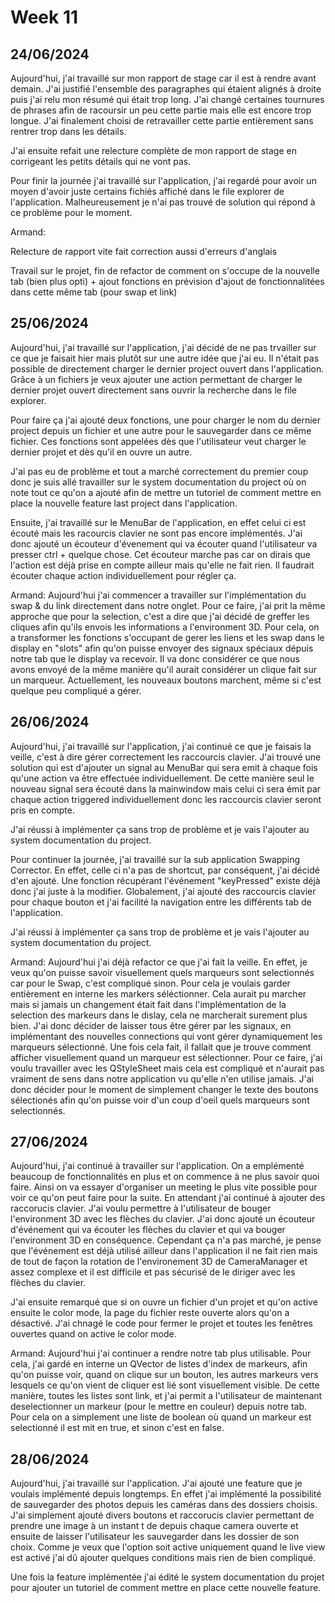 # Week 11

## 24/06/2024

Aujourd'hui, j'ai travaillé sur mon rapport de stage car il est à rendre avant demain. J'ai justifié l'ensemble des paragraphes qui étaient alignés à droite puis j'ai relu mon résumé qui était trop long. J'ai changé certaines tournures de phrases afin de racoursir un peu cette partie mais elle est encore trop longue. J'ai finalement choisi de retravailler cette partie entièrement sans rentrer trop dans les détails.

J'ai ensuite refait une relecture complète de mon rapport de stage en corrigeant les petits détails qui ne vont pas.

Pour finir la journée j'ai travaillé sur l'application, j'ai regardé pour avoir un moyen d'avoir juste certains fichiés affiché dans le file explorer de l'application. Malheureusement je n'ai pas trouvé de solution qui répond à ce problème pour le moment.

Armand:

Relecture de rapport vite fait correction aussi d'erreurs d'anglais

Travail sur le projet, fin de refactor de comment on s'occupe de la nouvelle tab (bien plus opti) + ajout fonctions en prévision d'ajout de fonctionnalitées dans cette même tab (pour swap et link)

## 25/06/2024

Aujourd'hui, j'ai travaillé sur l'application, j'ai décidé de ne pas trvailler sur ce que je faisait hier mais plutôt sur une autre idée que j'ai eu. Il n'était pas possible de directement charger le dernier project ouvert dans l'application. Grâce à un fichiers je veux ajouter une action permettant de charger le dernier projet ouvert directement sans ouvrir la recherche dans le file explorer.

Pour faire ça j'ai ajouté deux fonctions, une pour charger le nom du dernier project depuis un fichier et une autre pour le sauvegarder dans ce même fichier. Ces fonctions sont appelées dès que l'utilisateur veut charger le dernier projet et dès qu'il en ouvre un autre.

J'ai pas eu de problème et tout a marché correctement du premier coup donc je suis allé travailler sur le system documentation du project où on note tout ce qu'on a ajouté afin de mettre un tutoriel de comment mettre en place la nouvelle feature last project dans l'application.

Ensuite, j'ai travaillé sur le MenuBar de l'application, en effet celui ci est écouté mais les racourcis clavier ne sont pas encore implémentés. J'ai donc ajouté un écouteur d'évenement qui va écouter quand l'utilisateur va presser ctrl + quelque chose. Cet écouteur marche pas car on dirais que l'action est déjà prise en compte ailleur mais qu'elle ne fait rien. Il faudrait écouter chaque action individuellement pour régler ça.

Armand:
  Aujourd'hui j'ai commencer a travailler sur l'implémentation du swap & du link directement dans notre onglet. Pour ce faire, j'ai prit la même approche que pour la selection, c'est a dire que j'ai décidé de greffer les cliques afin qu'ils envois les informations a l'environment 3D. Pour cela, on a transformer les fonctions s'occupant de gerer les liens et les swap dans le display en "slots" afin qu'on puisse envoyer des signaux spéciaux dépuis notre tab que le display va recevoir. Il va donc considérer ce que nous avons envoyé de la même manière qu'il aurait considérer un clique fait sur un marqueur. Actuellement, les nouveaux boutons marchent, même si c'est quelque peu compliqué a gérer.
  

## 26/06/2024

Aujourd'hui, j'ai travaillé sur l'application, j'ai continué ce que je faisais la veille, c'est à dire gérer correctement les raccourcis clavier. J'ai trouvé une solution qui est d'ajouter un signal au MenuBar qui sera emit à chaque fois qu'une action va être effectuée individuellement. De cette manière seul le nouveau signal sera écouté dans la mainwindow mais celui ci sera émit par chaque action triggered individuellement donc les raccourcis clavier seront pris en compte.

J'ai réussi à implémenter ça sans trop de problème et je vais l'ajouter au system documentation du project.

Pour continuer la journée, j'ai travaillé sur la sub application Swapping Corrector. En effet, celle ci n'a pas de shortcut, par conséquent, j'ai décidé d'en ajouté. Une fonction récupérant l'événement "keyPressed" existe déjà donc j'ai juste à la modifier. Globalement, j'ai ajouté des raccourcis clavier pour chaque bouton et j'ai facilité la navigation entre les différents tab de l'application.

J'ai réussi à implémenter ça sans trop de problème et je vais l'ajouter au system documentation du project.

Armand:
  Aujourd'hui j'ai déjà refactor ce que j'ai fait la veille. En effet, je veux qu'on puisse savoir visuellement quels marqueurs sont selectionnés car pour le Swap, c'est compliqué sinon. Pour cela je voulais garder entièrement en interne les markers séléctionner. Cela aurait pu marcher mais si jamais un changement était fait dans l'implémentation de la selection des markeurs dans le dislay, cela ne marcherait surement plus bien. J'ai donc décider de laisser tous être gérer par les signaux, en implémentant des nouvelles connections qui vont gérer dynamiquement les marqueurs sélectionné.
  Une fois cela fait, il fallait que je trouve comment afficher visuellement quand un marqueur est sélectionner. Pour ce faire, j'ai voulu travailler avec les QStyleSheet mais cela est compliqué et n'aurait pas vraiment de sens dans notre application vu qu'elle n'en utilise jamais. J'ai donc décider pour le moment de simplement changer le texte des boutons sélectionés afin qu'on puisse voir d'un coup d'oeil quels marqueurs sont selectionnés.

## 27/06/2024

Aujourd'hui, j'ai continué à travailler sur l'application. On a emplémenté beaucoup de fonctionnalités en plus et on commence à ne plus savoir quoi faire. Ainsi on va essayer d'organiser un meeting le plus vite possible pour voir ce qu'on peut faire pour la suite. En  attendant j'ai continué à ajouter des raccorucis clavier. J'ai voulu permettre à l'utilisateur de bouger l'environment 3D avec les flèches du clavier. J'ai donc ajouté un écouteur d'événement qui va écouter les flèches du clavier et qui va bouger l'environment 3D en conséquence. Cependant ça n'a pas marché, je pense que l'événement est déjà utilisé ailleur dans l'application il ne fait rien mais de tout de façon la rotation de l'environement 3D  de CameraManager et assez complexe et il est difficile et pas sécurisé de le diriger avec les flèches du clavier.

J'ai ensuite remarqué que si on ouvre un fichier d'un projet et qu'on active ensuite le color mode, la page du fichier reste ouverte alors qu'on a désactivé. J'ai chnagé le code pour fermer le projet et toutes les fenêtres ouvertes quand on active le color mode.

Armand:
  Aujourd'hui j'ai continuer a rendre notre tab plus utilisable. Pour cela, j'ai gardé en interne un QVector de listes d'index de markeurs, afin qu'on puisse voir, quand on clique sur un bouton, les autres markeurs vers lesquels ce qu'on vient de cliquer est lié sont visuellement visible.
De cette manière, toutes les listes sont link, et j'ai permit a l'utilisateur de maintenant deselectionner un markeur (pour le mettre en couleur) depuis notre tab.
Pour cela on a simplement une liste de boolean où quand un markeur est selectionné il est mit en true, et sinon c'est en false.

## 28/06/2024

Aujourd'hui, j'ai travaillé sur l'application. J'ai ajouté une feature que je voulais implémenté depuis longtemps. En effet j'ai implémenté la possibilité de sauvegarder des photos depuis les caméras dans des dossiers choisis. J'ai simplement ajouté divers boutons et raccorucis clavier permettant de prendre une image à un instant t de depuis chaque camera ouverte et ensuite de laisser l'utilisateur les sauvegarder dans les dossier de son choix. Comme je veux que l'option soit active uniquement quand le live view est activé j'ai dû ajouter quelques conditions mais rien de bien compliqué.

Une fois la feature implémentée j'ai édité le system documentation du projet pour ajouter un tutoriel de comment mettre en place cette nouvelle feature.